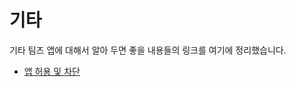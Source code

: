 # 기타 

기타 팀즈 앱에 대해서 알아 두면 좋을 내용들의 링크를 여기에 정리했습니다. 
* [앱 허용 및 차단](https://learn.microsoft.com/ko-kr/microsoftteams/manage-apps) 


